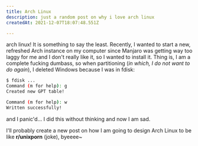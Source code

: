 ```yaml
---
title: Arch Linux
description: just a random post on why i love arch linux
createdAt: 2021-12-07T18:07:48.551Z

---
```


arch linux! It is something to say the least. Recently, I wanted to start a new, refreshed Arch instance on my computer since Manjaro was
getting way too laggy for me and I don't really like it, so I wanted to install it. Thing is, I am a complete fucking dumbass, so when partitioning
(*in which, I do not want to do again*), I deleted Windows because I was in fdisk:

```sh
$ fdisk ...
Command (m for help): g
Created new GPT table!

Command (m for help): w
Written successfully!
```

and I panic'd... I did this without thinking and now I am sad.

I'll probably create a new post on how I am going to design Arch Linux to be like **r/unixporn** (joke), byeeee~
